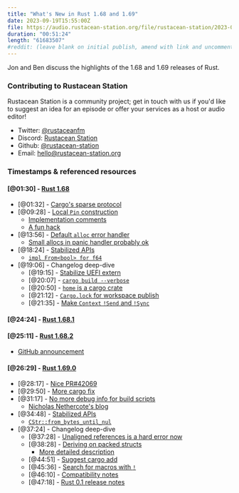 ```yaml
---
title: "What's New in Rust 1.68 and 1.69"
date: 2023-09-19T15:55:00Z
file: https://audio.rustacean-station.org/file/rustacean-station/2023-09-19-rust-1.68-1.69.mp3
duration: "00:51:24"
length: "61683507"
#reddit: (leave blank on initial publish, amend with link and uncomment this line after Reddit thread has been posted)
---
```


Jon and Ben discuss the highlights of the 1.68 and 1.69 releases of Rust.

### Contributing to Rustacean Station

Rustacean Station is a community project; get in touch with us if you'd like to suggest an idea for an episode or offer your services as a host or audio editor!

 - Twitter: [@rustaceanfm](https://twitter.com/rustaceanfm)
 - Discord: [Rustacean Station](https://discord.gg/cHc3Gyc)
 - Github: [@rustacean-station](https://github.com/rustacean-station/)
 - Email: [hello@rustacean-station.org](mailto:hello@rustacean-station.org)

### Timestamps & referenced resources

#### [@01:30] - [Rust 1.68](https://blog.rust-lang.org/2023/03/09/Rust-1.68.0.html)

 - [@01:32] - [Cargo's sparse protocol](https://blog.rust-lang.org/2023/03/09/Rust-1.68.0.html#cargos-sparse-protocol)
 - [@09:28] - [Local `Pin` construction](https://blog.rust-lang.org/2023/03/09/Rust-1.68.0.html#local-pin-construction)
   - [Implementation comments](https://doc.rust-lang.org/1.68.0/src/core/pin.rs.html#1171-1241)
   - [A fun hack](https://github.com/rust-lang/rust/blob/3ebb5629d1a39345d37c4838d31dc7280384ea94/library/core/src/pin.rs#L411-L416)
 - [@13:56] - [Default `alloc` error handler](https://blog.rust-lang.org/2023/03/09/Rust-1.68.0.html#default-alloc-error-handler)
   - [Small allocs in panic handler probably ok](https://github.com/rust-lang/rust/pull/106045#issuecomment-1369079471)
 - [@18:24] - [Stabilized APIs](https://blog.rust-lang.org/2023/03/09/Rust-1.68.0.html#stabilized-apis)
   - [`impl From<bool> for f64`](https://doc.rust-lang.org/stable/std/primitive.f32.html#impl-From%3Cbool%3E-for-f32)
 - [@19:06] - Changelog deep-dive
   - [@19:15] - [Stabilize UEFI extern](https://github.com/rust-lang/rust/pull/105795/)
   - [@20:07] - [`cargo build --verbose`](https://github.com/rust-lang/cargo/pull/11407/)
   - [@20:50] - [`home` is a cargo crate](https://github.com/rust-lang/cargo/pull/11359)
   - [@21:12] - [`Cargo.lock` for workspace publish](https://github.com/rust-lang/cargo/pull/11477)
   - [@21:35] - [Make `Context` `!Send` and `!Sync`](https://github.com/rust-lang/rust/pull/95985)

#### [@24:24] - [Rust 1.68.1](https://blog.rust-lang.org/2023/03/23/Rust-1.68.1.html)

#### [@25:11] - [Rust 1.68.2](https://blog.rust-lang.org/2023/03/28/Rust-1.68.2.html)
 - [GitHub announcement](https://github.blog/2023-03-23-we-updated-our-rsa-ssh-host-key/)

#### [@26:29] - [Rust 1.69.0](https://blog.rust-lang.org/2023/04/20/Rust-1.69.0.html)

 - [@28:17] - [Nice PR#42069](https://github.com/rust-lang/rust/pull/42069)
 - [@29:50] - [More cargo fix](https://blog.rust-lang.org/2023/04/20/Rust-1.69.0.html#cargo-now-suggests-to-automatically-fix-some-warnings)
 - [@31:17] - [No more debug info for build scripts](https://blog.rust-lang.org/2023/04/20/Rust-1.69.0.html#debug-information-is-not-included-in-build-scripts-by-default-anymore)
   - [Nicholas Nethercote's blog](https://nnethercote.github.io/)
 - [@34:48] - [Stabilized APIs](https://blog.rust-lang.org/2023/04/20/Rust-1.69.0.html#stabilized-apis)
   - [`CStr::from_bytes_until_nul`](https://doc.rust-lang.org/stable/core/ffi/struct.CStr.html#method.from_bytes_until_nul)
 - [@37:24] - Changelog deep-dive
   - [@37:28] - [Unaligned references is a hard error now](https://github.com/rust-lang/rust/pull/102513/)
   - [@38:28] - [Deriving on packed structs](https://github.com/rust-lang/rust/pull/104429/)
     - [More detailed description](https://github.com/rust-lang/rust/pull/104429#issuecomment-1319499278)
   - [@44:51] - [Suggest cargo add](https://github.com/rust-lang/cargo/pull/11410/)
   - [@45:36] - [Search for macros with `!`](https://github.com/rust-lang/rust/pull/108143/)
   - [@46:10] - [Compatibility notes](https://github.com/rust-lang/rust/releases/tag/1.69.0)
   - [@47:18] - [Rust 0.1 release notes](https://github.com/rust-lang/rust/blob/stable/RELEASES.md#version-01--2012-01-20)
